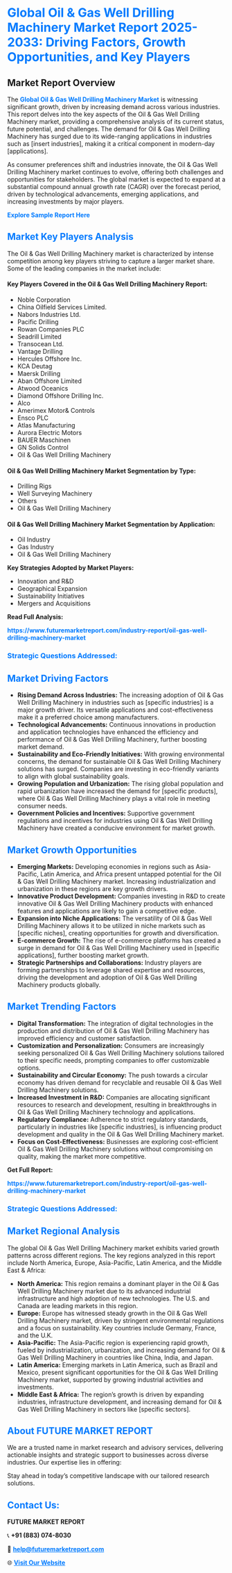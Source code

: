 <h1 style="color: #007BFF;">Global Oil & Gas Well Drilling Machinery Market Report 2025-2033: Driving Factors, Growth Opportunities, and Key Players</h1>

<section id="overview">
<h2>Market Report Overview</h2>
<p>The <a href="https://www.futuremarketreport.com/industry-report/oil-gas-well-drilling-machinery-market" style="color: #007BFF; text-decoration: none;"><strong>Global Oil & Gas Well Drilling Machinery Market</strong></a> is witnessing significant growth, driven by increasing demand across various industries. This report delves into the key aspects of the Oil & Gas Well Drilling Machinery market, providing a comprehensive analysis of its current status, future potential, and challenges. The demand for Oil & Gas Well Drilling Machinery has surged due to its wide-ranging applications in industries such as [insert industries], making it a critical component in modern-day [applications].</p>
<p>As consumer preferences shift and industries innovate, the Oil & Gas Well Drilling Machinery market continues to evolve, offering both challenges and opportunities for stakeholders. The global market is expected to expand at a substantial compound annual growth rate (CAGR) over the forecast period, driven by technological advancements, emerging applications, and increasing investments by major players.</p>
</section>

<section id="overview">
<p><a href="https://www.futuremarketreport.com/request-sample/reportId=98665" style="color: #007BFF; text-decoration: none;"><strong>Explore Sample Report Here</strong></a></p>
</section>

<section id="key-players">
<h2 style="color: #007BFF;">Market Key Players Analysis</h2>
<p>The Oil & Gas Well Drilling Machinery market is characterized by intense competition among key players striving to capture a larger market share. Some of the leading companies in the market include:</p>
<h4>Key Players Covered in the Oil & Gas Well Drilling Machinery Report:</h4>
<ul><li>Noble Corporation</li><li>China Oilfield Services Limited.</li><li>Nabors Industries Ltd.</li><li>Pacific Drilling</li><li>Rowan Companies PLC</li><li>Seadrill Limited</li><li>Transocean Ltd.</li><li>Vantage Drilling</li><li>Hercules Offshore Inc.</li><li>KCA Deutag</li><li>Maersk Drilling</li><li>Aban Offshore Limited</li><li>Atwood Oceanics</li><li>Diamond Offshore Drilling Inc.</li><li>Alco</li><li>Amerimex Motor&amp; Controls</li><li>Ensco PLC</li><li>Atlas Manufacturing</li><li>Aurora Electric Motors</li><li>BAUER Maschinen</li><li>GN Solids Control</li><li>Oil &amp; Gas Well Drilling Machinery</li></ul>
<h4>Oil & Gas Well Drilling Machinery Market Segmentation by Type:</h4>
<ul><li>Drilling Rigs</li><li>Well Surveying Machinery</li><li>Others</li><li>Oil &amp; Gas Well Drilling Machinery</li></ul>

<h4>Oil & Gas Well Drilling Machinery Market Segmentation by Application:</h4>
<ul><li>Oil Industry</li><li>Gas Industry</li><li>Oil &amp; Gas Well Drilling Machinery</li></ul>
<p><strong>Key Strategies Adopted by Market Players:</strong></p>
<ul>
<li>Innovation and R&D</li>
<li>Geographical Expansion</li>
<li>Sustainability Initiatives</li>
<li>Mergers and Acquisitions</li>
</ul>
</section>

<section>
<p><strong>Read Full Analysis: </strong></p><a href="https://www.futuremarketreport.com/industry-report/oil-gas-well-drilling-machinery-market" style="color: #007BFF; text-decoration: none;"><strong>https://www.futuremarketreport.com/industry-report/oil-gas-well-drilling-machinery-market</strong></a>
<h3 style="color: #007BFF;">Strategic Questions Addressed:</h3>
</section>

<section id="driving-factors">
<h2 style="color: #007BFF;">Market Driving Factors</h2>
<ul>
<li><strong>Rising Demand Across Industries:</strong> The increasing adoption of Oil & Gas Well Drilling Machinery in industries such as [specific industries] is a major growth driver. Its versatile applications and cost-effectiveness make it a preferred choice among manufacturers.</li>
<li><strong>Technological Advancements:</strong> Continuous innovations in production and application technologies have enhanced the efficiency and performance of Oil & Gas Well Drilling Machinery, further boosting market demand.</li>
<li><strong>Sustainability and Eco-Friendly Initiatives:</strong> With growing environmental concerns, the demand for sustainable Oil & Gas Well Drilling Machinery solutions has surged. Companies are investing in eco-friendly variants to align with global sustainability goals.</li>
<li><strong>Growing Population and Urbanization:</strong> The rising global population and rapid urbanization have increased the demand for [specific products], where Oil & Gas Well Drilling Machinery plays a vital role in meeting consumer needs.</li>
<li><strong>Government Policies and Incentives:</strong> Supportive government regulations and incentives for industries using Oil & Gas Well Drilling Machinery have created a conducive environment for market growth.</li>
</ul>
</section>

<section id="growth-opportunities">
<h2 style="color: #007BFF;">Market Growth Opportunities</h2>
<ul>
<li><strong>Emerging Markets:</strong> Developing economies in regions such as Asia-Pacific, Latin America, and Africa present untapped potential for the Oil & Gas Well Drilling Machinery market. Increasing industrialization and urbanization in these regions are key growth drivers.</li>
<li><strong>Innovative Product Development:</strong> Companies investing in R&D to create innovative Oil & Gas Well Drilling Machinery products with enhanced features and applications are likely to gain a competitive edge.</li>
<li><strong>Expansion into Niche Applications:</strong> The versatility of Oil & Gas Well Drilling Machinery allows it to be utilized in niche markets such as [specific niches], creating opportunities for growth and diversification.</li>
<li><strong>E-commerce Growth:</strong> The rise of e-commerce platforms has created a surge in demand for Oil & Gas Well Drilling Machinery used in [specific applications], further boosting market growth.</li>
<li><strong>Strategic Partnerships and Collaborations:</strong> Industry players are forming partnerships to leverage shared expertise and resources, driving the development and adoption of Oil & Gas Well Drilling Machinery products globally.</li>
</ul>
</section>

<section id="trending-factors">
<h2 style="color: #007BFF;">Market Trending Factors</h2>
<ul>
<li><strong>Digital Transformation:</strong> The integration of digital technologies in the production and distribution of Oil & Gas Well Drilling Machinery has improved efficiency and customer satisfaction.</li>
<li><strong>Customization and Personalization:</strong> Consumers are increasingly seeking personalized Oil & Gas Well Drilling Machinery solutions tailored to their specific needs, prompting companies to offer customizable options.</li>
<li><strong>Sustainability and Circular Economy:</strong> The push towards a circular economy has driven demand for recyclable and reusable Oil & Gas Well Drilling Machinery solutions.</li>
<li><strong>Increased Investment in R&D:</strong> Companies are allocating significant resources to research and development, resulting in breakthroughs in Oil & Gas Well Drilling Machinery technology and applications.</li>
<li><strong>Regulatory Compliance:</strong> Adherence to strict regulatory standards, particularly in industries like [specific industries], is influencing product development and quality in the Oil & Gas Well Drilling Machinery market.</li>
<li><strong>Focus on Cost-Effectiveness:</strong> Businesses are exploring cost-efficient Oil & Gas Well Drilling Machinery solutions without compromising on quality, making the market more competitive.</li>
</ul>
</section>

<section>
<p><strong>Get Full Report: </strong></p><a href="https://www.futuremarketreport.com/industry-report/oil-gas-well-drilling-machinery-market" style="color: #007BFF; text-decoration: none;"><strong>https://www.futuremarketreport.com/industry-report/oil-gas-well-drilling-machinery-market</strong></a>
<h3 style="color: #007BFF;">Strategic Questions Addressed:</h3>
</section>


<section id="regional-analysis">
<h2 style="color: #007BFF;">Market Regional Analysis</h2>
<p>The global Oil & Gas Well Drilling Machinery market exhibits varied growth patterns across different regions. The key regions analyzed in this report include North America, Europe, Asia-Pacific, Latin America, and the Middle East & Africa:</p>
<ul>
<li><strong>North America:</strong> This region remains a dominant player in the Oil & Gas Well Drilling Machinery market due to its advanced industrial infrastructure and high adoption of new technologies. The U.S. and Canada are leading markets in this region.</li>
<li><strong>Europe:</strong> Europe has witnessed steady growth in the Oil & Gas Well Drilling Machinery market, driven by stringent environmental regulations and a focus on sustainability. Key countries include Germany, France, and the U.K.</li>
<li><strong>Asia-Pacific:</strong> The Asia-Pacific region is experiencing rapid growth, fueled by industrialization, urbanization, and increasing demand for Oil & Gas Well Drilling Machinery in countries like China, India, and Japan.</li>
<li><strong>Latin America:</strong> Emerging markets in Latin America, such as Brazil and Mexico, present significant opportunities for the Oil & Gas Well Drilling Machinery market, supported by growing industrial activities and investments.</li>
<li><strong>Middle East & Africa:</strong> The region’s growth is driven by expanding industries, infrastructure development, and increasing demand for Oil & Gas Well Drilling Machinery in sectors like [specific sectors].</li>
</ul>
</section>

<footer>
<h2 style="color: #007BFF;">About FUTURE MARKET REPORT</h2>
<p>We are a trusted name in market research and advisory services, delivering actionable insights and strategic support to businesses across diverse industries. Our expertise lies in offering:</p>

<p>Stay ahead in today’s competitive landscape with our tailored research solutions.</p>

<h2 style="color: #007BFF;">Contact Us:</h2>
<p><strong>FUTURE MARKET REPORT</strong></p>
<p>📞 <strong>+91 (883) 074-8030</strong></p>
<p>📧 <strong><a href="mailto:help@futuremarketreport.com" style="color: #007BFF;">help@futuremarketreport.com</a></strong></p>
<p>🌐 <strong><a href="https://www.futuremarketreport.com/" style="color: #007BFF;">Visit Our Website</a></strong></p>
</footer>